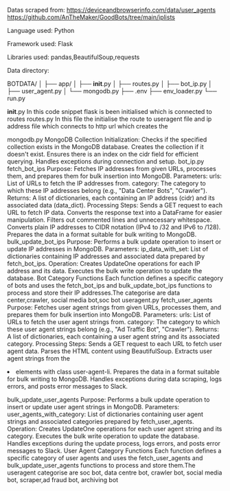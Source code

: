 Datas scraped from:
	https://deviceandbrowserinfo.com/data/user_agents 
	https://github.com/AnTheMaker/GoodBots/tree/main/iplists 

Language used: Python

Framework used: Flask

Libraries used: pandas,BeautifulSoup,requests

Data directory:

BOTDATA/
│
├── app/
│   ├── __init__.py
│   ├── routes.py
│   ├── bot_ip.py
│   ├── user_agent.py
│   └── mongodb.py
├── .env
├── env_loader.py
└── run.py

__init__.py
	In this code snippet flask is been initialised which is connected to routes
routes.py
           In this file the initialise the route to useragent file and ip address file which connects to http url which creates the 

mongodb.py
MongoDB Collection Initialization:
Checks if the specified collection exists in the MongoDB database.
Creates the collection if it doesn't exist.
Ensures there is an index on the cidr field for efficient querying.
Handles exceptions during connection and setup.
bot_ip.py
fetch_bot_ips
Purpose: Fetches IP addresses from given URLs, processes them, and prepares them for bulk insertion into MongoDB.
Parameters:
urls: List of URLs to fetch the IP addresses from.
category: The category to which these IP addresses belong (e.g., "Data Center Bots", "Crawler").
Returns:
A list of dictionaries, each containing an IP address (cidr) and its associated data (data_dict).
Processing Steps:
Sends a GET request to each URL to fetch IP data.
Converts the response text into a DataFrame for easier manipulation.
Filters out commented lines and unnecessary whitespace.
Converts plain IP addresses to CIDR notation (IPv4 to /32 and IPv6 to /128).
Prepares the data in a format suitable for bulk writing to MongoDB.
bulk_update_bot_ips
Purpose: Performs a bulk update operation to insert or update IP addresses in MongoDB.
Parameters:
ip_data_with_set: List of dictionaries containing IP addresses and associated data prepared by fetch_bot_ips.
Operation:
Creates UpdateOne operations for each IP address and its data.
Executes the bulk write operation to update the database.
Bot Category Functions
Each function defines a specific category of bots and uses the fetch_bot_ips and bulk_update_bot_ips functions to process and store their IP addresses.The categorise are data center,crawler, social media bot,soc bot
useragent.py
fetch_user_agents
Purpose: Fetches user agent strings from given URLs, processes them, and prepares them for bulk insertion into MongoDB.
Parameters:
urls: List of URLs to fetch the user agent strings from.
category: The category to which these user agent strings belong (e.g., "Ad Traffic Bot", "Crawler").
Returns:
A list of dictionaries, each containing a user agent string and its associated category.
Processing Steps:
Sends a GET request to each URL to fetch user agent data.
Parses the HTML content using BeautifulSoup.
Extracts user agent strings from the <li> elements with class user-agent-li.
Prepares the data in a format suitable for bulk writing to MongoDB.
Handles exceptions during data scraping, logs errors, and posts error messages to Slack.

bulk_update_user_agents
Purpose: Performs a bulk update operation to insert or update user agent strings in MongoDB.
Parameters:
user_agents_with_category: List of dictionaries containing user agent strings and associated categories prepared by fetch_user_agents.
Operation:
Creates UpdateOne operations for each user agent string and its category.
Executes the bulk write operation to update the database.
Handles exceptions during the update process, logs errors, and posts error messages to Slack.
User Agent Category Functions
Each function defines a specific category of user agents and uses the fetch_user_agents and bulk_update_user_agents functions to process and store them.The useragent categorise are soc bot, data centre bot, crawler bot, social media bot, scraper,ad fraud bot, archiving bot
